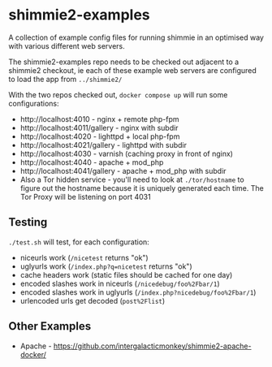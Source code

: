 # shimmie2-examples

A collection of example config files for running shimmie in an optimised way with
various different web servers.

The shimmie2-examples repo needs to be checked out adjacent to a shimmie2 checkout,
ie each of these example web servers are configured to load the app from `../shimmie2/`

With the two repos checked out, `docker compose up` will run some configurations:

* http://localhost:4010 - nginx + remote php-fpm
* http://localhost:4011/gallery - nginx with subdir
* http://localhost:4020 - lighttpd + local php-fpm
* http://localhost:4021/gallery - lighttpd with subdir
* http://localhost:4030 - varnish (caching proxy in front of nginx)
* http://localhost:4040 - apache + mod\_php
* http://localhost:4041/gallery - apache + mod\_php with subdir
* Also a Tor hidden service - you'll need to look at `./tor/hostname` to figure out the hostname because it is uniquely generated each time. The Tor Proxy will be listening on port 4031

## Testing

`./test.sh` will test, for each configuration:

* niceurls work (`/nicetest` returns "ok")
* uglyurls work (`/index.php?q=nicetest` returns "ok")
* cache headers work (static files should be cached for one day)
* encoded slashes work in niceurls (`/nicedebug/foo%2Fbar/1`)
* encoded slashes work in uglyurls (`/index.php?nicedebug/foo%2Fbar/1`)
* urlencoded urls get decoded (`post%2Flist`)

## Other Examples
* Apache - https://github.com/intergalacticmonkey/shimmie2-apache-docker/

